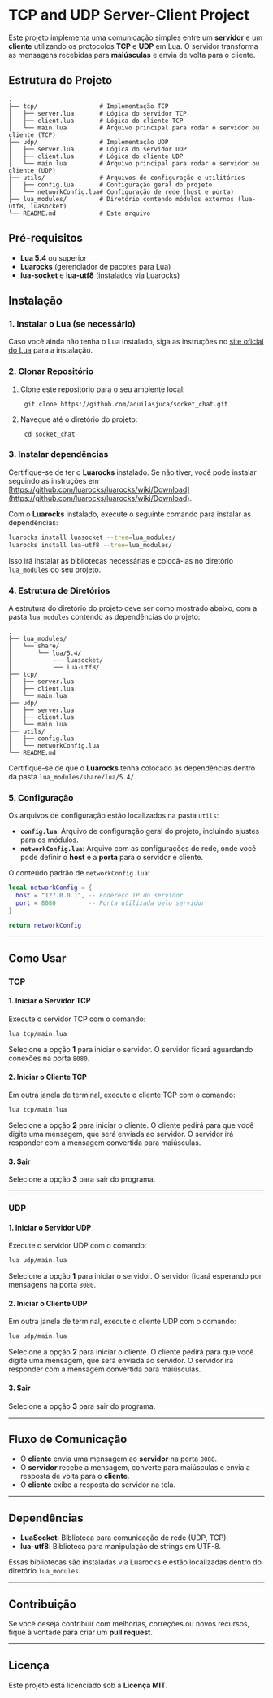 
# TCP and UDP Server-Client Project

Este projeto implementa uma comunicação simples entre um **servidor** e um **cliente** utilizando os protocolos **TCP** e **UDP** em Lua. O servidor transforma as mensagens recebidas para **maiúsculas** e envia de volta para o cliente.

## Estrutura do Projeto

```
.
├── tcp/                 # Implementação TCP
│   ├── server.lua       # Lógica do servidor TCP
│   ├── client.lua       # Lógica do cliente TCP
│   └── main.lua         # Arquivo principal para rodar o servidor ou cliente (TCP)
├── udp/                 # Implementação UDP
│   ├── server.lua       # Lógica do servidor UDP
│   ├── client.lua       # Lógica do cliente UDP
│   └── main.lua         # Arquivo principal para rodar o servidor ou cliente (UDP)
├── utils/               # Arquivos de configuração e utilitários
│   ├── config.lua       # Configuração geral do projeto
│   └── networkConfig.lua# Configuração de rede (host e porta)
├── lua_modules/         # Diretório contendo módulos externos (lua-utf8, luasocket)
└── README.md            # Este arquivo
```

## Pré-requisitos

- **Lua 5.4** ou superior
- **Luarocks** (gerenciador de pacotes para Lua)
- **lua-socket** e **lua-utf8** (instalados via Luarocks)

## Instalação

### 1. Instalar o Lua (se necessário)

Caso você ainda não tenha o Lua instalado, siga as instruções no [site oficial do Lua](https://www.lua.org/download.html) para a instalação.

### 2. Clonar Repositório

1. Clone este repositório para o seu ambiente local:

        git clone https://github.com/aquilasjuca/socket_chat.git


2. Navegue até o diretório do projeto:

        cd socket_chat

### 3. Instalar dependências

Certifique-se de ter o **Luarocks** instalado. Se não tiver, você pode instalar seguindo as instruções em [https://github.com/luarocks/luarocks/wiki/Download](https://github.com/luarocks/luarocks/wiki/Download).

Com o **Luarocks** instalado, execute o seguinte comando para instalar as dependências:

```bash
luarocks install luasocket --tree=lua_modules/
luarocks install lua-utf8 --tree=lua_modules/
```

Isso irá instalar as bibliotecas necessárias e colocá-las no diretório `lua_modules` do seu projeto.

### 4. Estrutura de Diretórios

A estrutura do diretório do projeto deve ser como mostrado abaixo, com a pasta `lua_modules` contendo as dependências do projeto:

```
.
├── lua_modules/
│   └── share/
│       └── lua/5.4/
│           ├── luasocket/
│           └── lua-utf8/
├── tcp/
│   ├── server.lua
│   ├── client.lua
│   └── main.lua
├── udp/
│   ├── server.lua
│   ├── client.lua
│   └── main.lua
├── utils/
│   ├── config.lua
│   └── networkConfig.lua
└── README.md
```

Certifique-se de que o **Luarocks** tenha colocado as dependências dentro da pasta `lua_modules/share/lua/5.4/`.

### 5. Configuração

Os arquivos de configuração estão localizados na pasta `utils`:

- **`config.lua`**: Arquivo de configuração geral do projeto, incluindo ajustes para os módulos.
- **`networkConfig.lua`**: Arquivo com as configurações de rede, onde você pode definir o **host** e a **porta** para o servidor e cliente.

O conteúdo padrão de `networkConfig.lua`:

```lua
local networkConfig = {
  host = "127.0.0.1", -- Endereço IP do servidor
  port = 8080         -- Porta utilizada pelo servidor
}

return networkConfig
```

---

## Como Usar

### TCP

#### 1. Iniciar o Servidor TCP

Execute o servidor TCP com o comando:

```bash
lua tcp/main.lua
```

Selecione a opção **1** para iniciar o servidor. O servidor ficará aguardando conexões na porta `8080`.

#### 2. Iniciar o Cliente TCP

Em outra janela de terminal, execute o cliente TCP com o comando:

```bash
lua tcp/main.lua
```

Selecione a opção **2** para iniciar o cliente. O cliente pedirá para que você digite uma mensagem, que será enviada ao servidor. O servidor irá responder com a mensagem convertida para maiúsculas.

#### 3. Sair

Selecione a opção **3** para sair do programa.

---

### UDP

#### 1. Iniciar o Servidor UDP

Execute o servidor UDP com o comando:

```bash
lua udp/main.lua
```

Selecione a opção **1** para iniciar o servidor. O servidor ficará esperando por mensagens na porta `8080`.

#### 2. Iniciar o Cliente UDP

Em outra janela de terminal, execute o cliente UDP com o comando:

```bash
lua udp/main.lua
```

Selecione a opção **2** para iniciar o cliente. O cliente pedirá para que você digite uma mensagem, que será enviada ao servidor. O servidor irá responder com a mensagem convertida para maiúsculas.

#### 3. Sair

Selecione a opção **3** para sair do programa.

---

## Fluxo de Comunicação

- O **cliente** envia uma mensagem ao **servidor** na porta `8080`.
- O **servidor** recebe a mensagem, converte para maiúsculas e envia a resposta de volta para o **cliente**.
- O **cliente** exibe a resposta do servidor na tela.

---

## Dependências

- **LuaSocket**: Biblioteca para comunicação de rede (UDP, TCP).
- **lua-utf8**: Biblioteca para manipulação de strings em UTF-8.

Essas bibliotecas são instaladas via Luarocks e estão localizadas dentro do diretório `lua_modules`.

---

## Contribuição

Se você deseja contribuir com melhorias, correções ou novos recursos, fique à vontade para criar um **pull request**.

---

## Licença

Este projeto está licenciado sob a **Licença MIT**.
